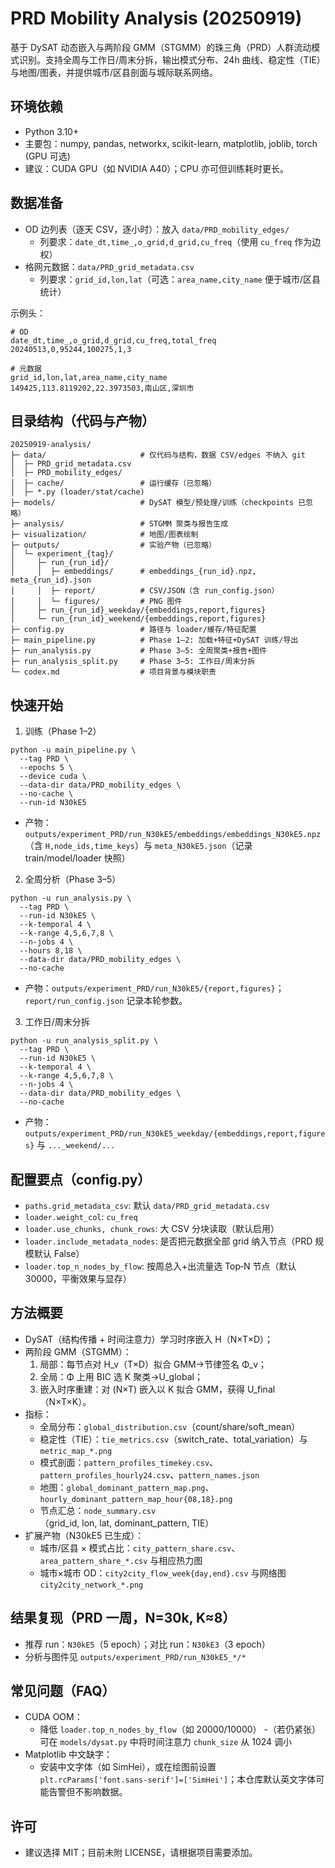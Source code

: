 # PRD Mobility Analysis (20250919)

基于 DySAT 动态嵌入与两阶段 GMM（STGMM）的珠三角（PRD）人群流动模式识别。支持全周与工作日/周末分拆，输出模式分布、24h 曲线、稳定性（TIE）与地图/图表，并提供城市/区县剖面与城际联系网络。


## 环境依赖
- Python 3.10+
- 主要包：numpy, pandas, networkx, scikit-learn, matplotlib, joblib, torch (GPU 可选)
- 建议：CUDA GPU（如 NVIDIA A40）；CPU 亦可但训练耗时更长。

## 数据准备
- OD 边列表（逐天 CSV，逐小时）：放入 `data/PRD_mobility_edges/`
  - 列要求：`date_dt,time_,o_grid,d_grid,cu_freq`（使用 `cu_freq` 作为边权）
- 格网元数据：`data/PRD_grid_metadata.csv`
  - 列要求：`grid_id,lon,lat`（可选：`area_name,city_name` 便于城市/区县统计）

示例头：
```
# OD
date_dt,time_,o_grid,d_grid,cu_freq,total_freq
20240513,0,95244,100275,1,3

# 元数据
grid_id,lon,lat,area_name,city_name
149425,113.8119202,22.3973503,南山区,深圳市
```

## 目录结构（代码与产物）
```
20250919-analysis/
├─ data/                     # 仅代码与结构，数据 CSV/edges 不纳入 git
│  ├─ PRD_grid_metadata.csv
│  ├─ PRD_mobility_edges/
│  ├─ cache/                 # 运行缓存（已忽略）
│  ├─ *.py (loader/stat/cache)
├─ models/                   # DySAT 模型/预处理/训练（checkpoints 已忽略）
├─ analysis/                 # STGMM 聚类与报告生成
├─ visualization/            # 地图/图表绘制
├─ outputs/                  # 实验产物（已忽略）
│  └─ experiment_{tag}/
│     ├─ run_{run_id}/
│     │  ├─ embeddings/      # embeddings_{run_id}.npz, meta_{run_id}.json
│     │  ├─ report/          # CSV/JSON（含 run_config.json）
│     │  └─ figures/         # PNG 图件
│     ├─ run_{run_id}_weekday/{embeddings,report,figures}
│     └─ run_{run_id}_weekend/{embeddings,report,figures}
├─ config.py                 # 路径与 loader/缓存/特征配置
├─ main_pipeline.py          # Phase 1–2: 加载+特征+DySAT 训练/导出
├─ run_analysis.py           # Phase 3–5: 全周聚类+报告+图件
├─ run_analysis_split.py     # Phase 3–5: 工作日/周末分拆
└─ codex.md                  # 项目背景与模块职责
```

## 快速开始
1) 训练（Phase 1–2）
```
python -u main_pipeline.py \
  --tag PRD \
  --epochs 5 \
  --device cuda \
  --data-dir data/PRD_mobility_edges \
  --no-cache \
  --run-id N30kE5
```
- 产物：`outputs/experiment_PRD/run_N30kE5/embeddings/embeddings_N30kE5.npz`（含 `H,node_ids,time_keys`）与 `meta_N30kE5.json`（记录 train/model/loader 快照）

2) 全周分析（Phase 3–5）
```
python -u run_analysis.py \
  --tag PRD \
  --run-id N30kE5 \
  --k-temporal 4 \
  --k-range 4,5,6,7,8 \
  --n-jobs 4 \
  --hours 8,18 \
  --data-dir data/PRD_mobility_edges \
  --no-cache
```
- 产物：`outputs/experiment_PRD/run_N30kE5/{report,figures}`；`report/run_config.json` 记录本轮参数。

3) 工作日/周末分拆
```
python -u run_analysis_split.py \
  --tag PRD \
  --run-id N30kE5 \
  --k-temporal 4 \
  --k-range 4,5,6,7,8 \
  --n-jobs 4 \
  --data-dir data/PRD_mobility_edges \
  --no-cache
```
- 产物：`outputs/experiment_PRD/run_N30kE5_weekday/{embeddings,report,figures}` 与 `..._weekend/...`

## 配置要点（config.py）
- `paths.grid_metadata_csv`: 默认 `data/PRD_grid_metadata.csv`
- `loader.weight_col`: `cu_freq`
- `loader.use_chunks, chunk_rows`: 大 CSV 分块读取（默认启用）
- `loader.include_metadata_nodes`: 是否把元数据全部 grid 纳入节点（PRD 规模默认 False）
- `loader.top_n_nodes_by_flow`: 按周总入+出流量选 Top‑N 节点（默认 30000，平衡效果与显存）

## 方法概要
- DySAT（结构传播 + 时间注意力）学习时序嵌入 H（N×T×D）；
- 两阶段 GMM（STGMM）：
  1) 局部：每节点对 H_v（T×D）拟合 GMM→节律签名 Φ_v；
  2) 全局：Φ 上用 BIC 选 K 聚类→U_global；
  3) 嵌入时序重建：对 (N×T) 嵌入以 K 拟合 GMM，获得 U_final（N×T×K）。
- 指标：
  - 全局分布：`global_distribution.csv`（count/share/soft_mean）
  - 稳定性（TIE）：`tie_metrics.csv`（switch_rate、total_variation）与 `metric_map_*.png`
  - 模式剖面：`pattern_profiles_timekey.csv`、`pattern_profiles_hourly24.csv`、`pattern_names.json`
  - 地图：`global_dominant_pattern_map.png`、`hourly_dominant_pattern_map_hour{08,18}.png`
  - 节点汇总：`node_summary.csv`（grid_id, lon, lat, dominant_pattern, TIE）
- 扩展产物（N30kE5 已生成）：
  - 城市/区县 × 模式占比：`city_pattern_share.csv`、`area_pattern_share_*.csv` 与相应热力图
  - 城市×城市 OD：`city2city_flow_week{day,end}.csv` 与网络图 `city2city_network_*.png`

## 结果复现（PRD 一周，N=30k, K≈8）
- 推荐 run：`N30kE5`（5 epoch）；对比 run：`N30kE3`（3 epoch）
- 分析与图件见 `outputs/experiment_PRD/run_N30kE5_*/*`

## 常见问题（FAQ）
- CUDA OOM：
  - 降低 `loader.top_n_nodes_by_flow`（如 20000/10000）
  -（若仍紧张）可在 `models/dysat.py` 中将时间注意力 `chunk_size` 从 1024 调小
- Matplotlib 中文缺字：
  - 安装中文字体（如 SimHei），或在绘图前设置 `plt.rcParams['font.sans-serif']=['SimHei']`；本仓库默认英文字体可能告警但不影响数据。

## 许可
- 建议选择 MIT；目前未附 LICENSE，请根据项目需要添加。

